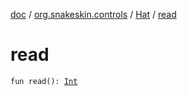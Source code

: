 [doc](../../index.md) / [org.snakeskin.controls](../index.md) / [Hat](index.md) / [read](./read.md)

# read

`fun read(): `[`Int`](https://kotlinlang.org/api/latest/jvm/stdlib/kotlin/-int/index.html)